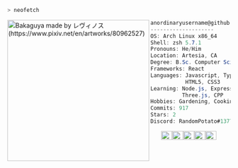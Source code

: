 ```zsh
> neofetch
```

<img align="left" src="https://i.redd.it/h7dae4o0uk461.jpg" alt="Bakaguya made by レヴィノス (https://www.pixiv.net/en/artworks/80962527)" width="320" /> 

```csharp
anordinaryusername@github
--------------------
OS: Arch Linux x86_64
Shell: zsh 5.7.1
Pronouns: He/Him
Location: Artesia, CA
Degree: B.Sc. Computer Science (ongoing)
Frameworks: React
Languages: Javascript, Typescript,
           HTML5, CSS3
Learning: Node.js, Express, PostgresSQL,
          Three.js, CPP
Hobbies: Gardening, Cooking, Gaming
Commits: 917
Stars: 2
Discord: RandomPotato#1377
```
<p align="left">
  &nbsp; &nbsp; &nbsp;
  <img alt="#474342" src="https://via.placeholder.com/15/474342/000000?text=+" width="25" height="20" /><img alt="#fbedf6" src="https://via.placeholder.com/15/fbedf6/000000?text=+" width="25" height="20" /><img alt="#c9594d" src="https://via.placeholder.com/15/c9594d/000000?text=+" width="25" height="20" /><img alt="#f8b9b2" src="https://via.placeholder.com/15/f8b9b2/000000?text=+" width="25" height="20" /><img alt="#ae9c9d" src="https://via.placeholder.com/15/ae9c9d/000000?text=+" width="25" height="20" />
</p>
